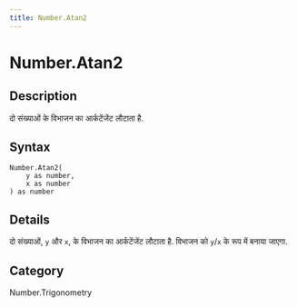 ```yaml
---
title: Number.Atan2
---
```


# Number.Atan2


## Description

दो संख्याओं के विभाजन का आर्कटेंजेंट लौटाता है.


## Syntax

```powerquery
Number.Atan2(
    y as number,
    x as number
) as number
```


## Details

दो संख्याओं, <code>y</code> और <code>x</code>, के विभाजन का आर्कटेंजेंट लौटाता है. विभाजन को <code>y</code>/<code>x</code> के रूप में बनाया जाएगा.



## Category
Number.Trigonometry
